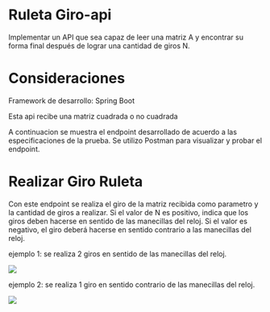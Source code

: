 # Ruleta Giro-api
Implementar un API que sea capaz de leer una matriz A y encontrar su forma final después de lograr una
cantidad de giros N.

# Consideraciones
Framework de desarrollo: Spring Boot

Esta api recibe una matriz cuadrada o no cuadrada

A continuacion se muestra el endpoint desarrollado de acuerdo a las especificaciones de la prueba. Se utilizo Postman
para visualizar y probar el endpoint.

# Realizar Giro Ruleta
Con este endpoint se realiza el giro de la matriz recibida como parametro y la cantidad de giros a realizar. Si el valor de N es
positivo, indica que los giros deben hacerse en sentido de las manecillas del reloj. Si el valor es negativo, el giro deberá hacerse en sentido contrario a las manecillas del reloj.

ejemplo 1: se realiza 2 giros en sentido de las manecillas del reloj.
<p aling="center">
  <img src="https://github.com/oscarsalazar8913/ruletaGiro-api/blob/master/ruletaGiro-api/imagenes/prueba1.png">
</p>


ejemplo 2: se realiza 1 giro en sentido contrario de las manecillas del reloj.
<p aling="center">
  <img src="https://github.com/oscarsalazar8913/ruletaGiro-api/blob/master/ruletaGiro-api/imagenes/prueba2.png">
</p>
